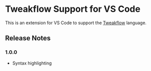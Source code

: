 # Tweakflow Support for VS Code

This is an extension for VS Code to support the [Tweakflow](https://github.com/twineworks/tweakflow/) language.

## Release Notes

### 1.0.0

 - Syntax highlighting
